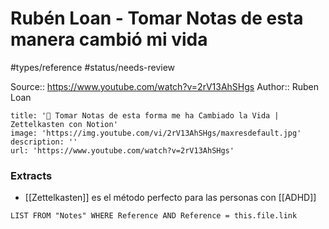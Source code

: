 # Rubén Loan - Tomar Notas de esta  manera cambió mi vida
#types/reference #status/needs-review 

Source:: https://www.youtube.com/watch?v=2rV13AhSHgs
Author:: Ruben Loan

```embed
title: '📄 Tomar Notas de esta forma me ha Cambiado la Vida | Zettelkasten con Notion'
image: 'https://img.youtube.com/vi/2rV13AhSHgs/maxresdefault.jpg'
description: ''
url: 'https://www.youtube.com/watch?v=2rV13AhSHgs'
```

### Extracts
- [[Zettelkasten]] es el método perfecto para las personas con [[ADHD]]
```dataview  
LIST FROM "Notes" WHERE Reference AND Reference = this.file.link
```